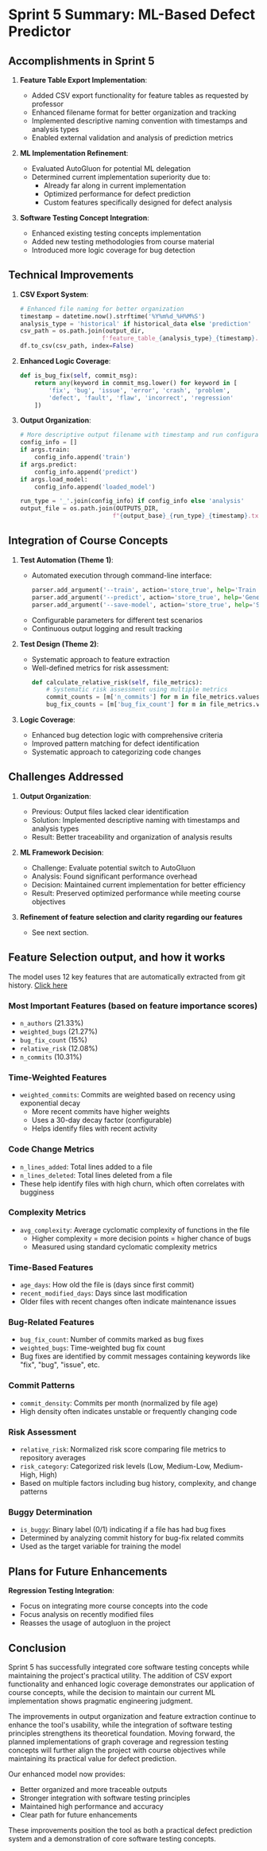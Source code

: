 # Sprint 5 Summary: ML-Based Defect Predictor

## Accomplishments in Sprint 5

1. **Feature Table Export Implementation**:
   - Added CSV export functionality for feature tables as requested by professor
   - Enhanced filename format for better organization and tracking
   - Implemented descriptive naming convention with timestamps and analysis types
   - Enabled external validation and analysis of prediction metrics

2. **ML Implementation Refinement**:
   - Evaluated AutoGluon for potential ML delegation
   - Determined current implementation superiority due to:
     - Already far along in current implementation
     - Optimized performance for defect prediction
     - Custom features specifically designed for defect analysis

3. **Software Testing Concept Integration**:
   - Enhanced existing testing concepts implementation
   - Added new testing methodologies from course material
   - Introduced more logic coverage for bug detection

## Technical Improvements

1. **CSV Export System**:
   ```python
   # Enhanced file naming for better organization
   timestamp = datetime.now().strftime('%Y%m%d_%H%M%S')
   analysis_type = 'historical' if historical_data else 'prediction'
   csv_path = os.path.join(output_dir, 
                          f'feature_table_{analysis_type}_{timestamp}.csv')
   df.to_csv(csv_path, index=False)
   ```

2. **Enhanced Logic Coverage**:
   ```python
   def is_bug_fix(self, commit_msg):
       return any(keyword in commit_msg.lower() for keyword in [
           'fix', 'bug', 'issue', 'error', 'crash', 'problem',
           'defect', 'fault', 'flaw', 'incorrect', 'regression'
       ])
   ```

3. **Output Organization**:
   ```python
   # More descriptive output filename with timestamp and run configuration
   config_info = []
   if args.train:
       config_info.append('train')
   if args.predict:
       config_info.append('predict')
   if args.load_model:
       config_info.append('loaded_model')
   
   run_type = '_'.join(config_info) if config_info else 'analysis'
   output_file = os.path.join(OUTPUTS_DIR, 
                             f"{output_base}_{run_type}_{timestamp}.txt")
   ```

## Integration of Course Concepts

1. **Test Automation (Theme 1)**:
   - Automated execution through command-line interface:
     ```python
     parser.add_argument('--train', action='store_true', help='Train the model')
     parser.add_argument('--predict', action='store_true', help='Generate predictions')
     parser.add_argument('--save-model', action='store_true', help='Save the trained model')
     ```
   - Configurable parameters for different test scenarios
   - Continuous output logging and result tracking

2. **Test Design (Theme 2)**:
   - Systematic approach to feature extraction
   - Well-defined metrics for risk assessment:
     ```python
     def calculate_relative_risk(self, file_metrics):
         # Systematic risk assessment using multiple metrics
         commit_counts = [m['n_commits'] for m in file_metrics.values()]
         bug_fix_counts = [m['bug_fix_count'] for m in file_metrics.values()]
     ```

3. **Logic Coverage**:
   - Enhanced bug detection logic with comprehensive criteria
   - Improved pattern matching for defect identification
   - Systematic approach to categorizing code changes

## Challenges Addressed

1. **Output Organization**:
   - Previous: Output files lacked clear identification
   - Solution: Implemented descriptive naming with timestamps and analysis types
   - Result: Better traceability and organization of analysis results

2. **ML Framework Decision**:
   - Challenge: Evaluate potential switch to AutoGluon
   - Analysis: Found significant performance overhead
   - Decision: Maintained current implementation for better efficiency
   - Result: Preserved optimized performance while meeting course objectives
   
3. **Refinement of feature selection and clarity regarding our features**
   - See next section.

## Feature Selection output, and how it works
The model uses 12 key features that are automatically extracted from git history. [Click here](https://docs.google.com/spreadsheets/d/1s1Br2VPYxl9xDe6LOxGbnZ0dsy_BaZuD49s9IsvwKVs/edit?usp=sharing)
### Most Important Features (based on feature importance scores)
- `n_authors` (21.33%)
- `weighted_bugs` (21.27%)
- `bug_fix_count` (15%)
- `relative_risk` (12.08%)
- `n_commits` (10.31%)

### Time-Weighted Features
- `weighted_commits`: Commits are weighted based on recency using exponential decay
  - More recent commits have higher weights
  - Uses a 30-day decay factor (configurable)
  - Helps identify files with recent activity

### Code Change Metrics
- `n_lines_added`: Total lines added to a file
- `n_lines_deleted`: Total lines deleted from a file
- These help identify files with high churn, which often correlates with bugginess

### Complexity Metrics
- `avg_complexity`: Average cyclomatic complexity of functions in the file
  - Higher complexity = more decision points = higher chance of bugs
  - Measured using standard cyclomatic complexity metrics

### Time-Based Features
- `age_days`: How old the file is (days since first commit)
- `recent_modified_days`: Days since last modification
- Older files with recent changes often indicate maintenance issues

### Bug-Related Features
- `bug_fix_count`: Number of commits marked as bug fixes
- `weighted_bugs`: Time-weighted bug fix count
- Bug fixes are identified by commit messages containing keywords like "fix", "bug", "issue", etc.

### Commit Patterns
- `commit_density`: Commits per month (normalized by file age)
- High density often indicates unstable or frequently changing code

### Risk Assessment
- `relative_risk`: Normalized risk score comparing file metrics to repository averages
- `risk_category`: Categorized risk levels (Low, Medium-Low, Medium-High, High)
- Based on multiple factors including bug history, complexity, and change patterns

### Buggy Determination
- `is_buggy`: Binary label (0/1) indicating if a file has had bug fixes
- Determined by analyzing commit history for bug-fix related commits
- Used as the target variable for training the model


## Plans for Future Enhancements

**Regression Testing Integration**:
   - Focus on integrating more course concepts into the code
   - Focus analysis on recently modified files
   - Reasses the usage of autogluon in the project

## Conclusion

Sprint 5 has successfully integrated core software testing concepts while maintaining the project's practical utility. The addition of CSV export functionality and enhanced logic coverage demonstrates our application of course concepts, while the decision to maintain our current ML implementation shows pragmatic engineering judgment.

The improvements in output organization and feature extraction continue to enhance the tool's usability, while the integration of software testing principles strengthens its theoretical foundation. Moving forward, the planned implementations of graph coverage and regression testing concepts will further align the project with course objectives while maintaining its practical value for defect prediction.

Our enhanced model now provides:
- Better organized and more traceable outputs
- Stronger integration with software testing principles
- Maintained high performance and accuracy
- Clear path for future enhancements

These improvements position the tool as both a practical defect prediction system and a demonstration of core software testing concepts. 

